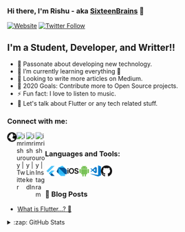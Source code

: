 ### Hi there, I'm Rishu - aka [SixteenBrains][website] 👋


[![Website](https://img.shields.io/website?label=sixteenbrains.com&style=for-the-badge&url=https%3A%2F%2Fsixteenbrains.com)](https://sixteenbrains.com)
[![Twitter Follow](https://img.shields.io/twitter/follow/imrishuroy?color=1DA1F2&logo=twitter&style=for-the-badge)](https://twitter.com/intent/follow?original_referer=https%3A%2F%2Fgithub.com%2Fimrishuroy&screen_name=imrishuroy)


## I'm a Student, Developer, and Writter!!


- 🔭 Passonate about developing new technology.
- 🌱 I’m currently learning everything 🤣
- 👯 Looking to write more articles on Medium.
- 🥅 2020 Goals: Contribute more to Open Source projects.
- ⚡ Fun fact: I love to listen to music.
- 💬 Let's talk about Flutter or any tech related stuff.


### Connect with me:


[<img align="left" alt="sixteenbrains.com" width="22px" src="https://raw.githubusercontent.com/iconic/open-iconic/master/svg/globe.svg" />][website]
[<img align="left" alt="imrishuroy | Twitter" width="22px" src="https://cdn.jsdelivr.net/npm/simple-icons@v3/icons/twitter.svg" />][twitter]
[<img align="left" alt="imrishuroy | LinkedIn" width="22px" src="https://cdn.jsdelivr.net/npm/simple-icons@v3/icons/linkedin.svg" />][linkedin]
[<img align="left" alt="imrishuroy | Instagram" width="22px" src="https://cdn.jsdelivr.net/npm/simple-icons@v3/icons/instagram.svg" />][instagram]


<br />


### Languages and Tools:

<img align="left" alt="Flutter" width="26px" src="https://raw.githubusercontent.com/github/explore/80688e429a7d4ef2fca1e82350fe8e3517d3494d/topics/flutter/flutter.png" />
<img align="left" alt="Dart" width="26px" src="https://raw.githubusercontent.com/github/explore/80688e429a7d4ef2fca1e82350fe8e3517d3494d/topics/dart/dart.png" />
<img align="left" alt="iOS" width="26px" src="https://raw.githubusercontent.com/github/explore/80688e429a7d4ef2fca1e82350fe8e3517d3494d/topics/ios/ios.png" />
<img align="left" alt="Android" width="26px" src="https://raw.githubusercontent.com/github/explore/80688e429a7d4ef2fca1e82350fe8e3517d3494d/topics/android/android.png" />
<img align="left" alt="Visual Studio Code" width="26px" src="https://raw.githubusercontent.com/github/explore/80688e429a7d4ef2fca1e82350fe8e3517d3494d/topics/visual-studio-code/visual-studio-code.png" />
<img align="left" alt="GitHub" width="26px" src="https://raw.githubusercontent.com/github/explore/78df643247d429f6cc873026c0622819ad797942/topics/github/github.png" />

<br />
<br /> 


### 📕 Blog Posts

<!-- BLOG-POST-LIST:START -->
- [What is Flutter…? 🤔](https://medium.com/@imrishuroy/what-is-flutter-98fcbbc67e9e)

<!-- BLOG-POST-LIST:END -->

<!-- ➡️ [read more...](https://medium.com/@imrishuroy) -->

<details>
  <summary>:zap: GitHub Stats</summary>

  <img align="left" alt="imrishuroy's GitHub Stats" src="https://github-readme-stats.codestackr.vercel.app/api?username=imrishuroy&show_icons=true&hide_border=true" />

</details>

[website]: https://sixteenbrains.com
[twitter]: https://twitter.com/imrishuroy
[instagram]: https://instagram.com/imrishuroy
[linkedin]: https://linkedin.com/in/imrishuroy
